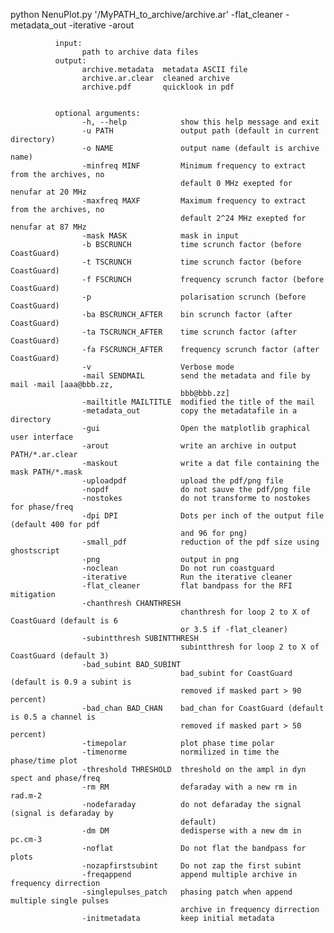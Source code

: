 
python NenuPlot.py '/MyPATH_to_archive/archive.ar' -flat_cleaner -metadata_out -iterative -arout



              input:
                    path to archive data files
              output:
                    archive.metadata  metadata ASCII file
                    archive.ar.clear  cleaned archive
                    archive.pdf       quicklook in pdf


              optional arguments:
                    -h, --help            show this help message and exit
                    -u PATH               output path (default in current directory)
                    -o NAME               output name (default is archive name)
                    -minfreq MINF         Minimum frequency to extract from the archives, no
                                          default 0 MHz exepted for nenufar at 20 MHz
                    -maxfreq MAXF         Maximum frequency to extract from the archives, no
                                          default 2^24 MHz exepted for nenufar at 87 MHz
                    -mask MASK            mask in input
                    -b BSCRUNCH           time scrunch factor (before CoastGuard)
                    -t TSCRUNCH           time scrunch factor (before CoastGuard)
                    -f FSCRUNCH           frequency scrunch factor (before CoastGuard)
                    -p                    polarisation scrunch (before CoastGuard)
                    -ba BSCRUNCH_AFTER    bin scrunch factor (after CoastGuard)
                    -ta TSCRUNCH_AFTER    time scrunch factor (after CoastGuard)
                    -fa FSCRUNCH_AFTER    frequency scrunch factor (after CoastGuard)
                    -v                    Verbose mode
                    -mail SENDMAIL        send the metadata and file by mail -mail [aaa@bbb.zz,
                                          bbb@bbb.zz]
                    -mailtitle MAILTITLE  modified the title of the mail
                    -metadata_out         copy the metadatafile in a directory
                    -gui                  Open the matplotlib graphical user interface
                    -arout                write an archive in output PATH/*.ar.clear
                    -maskout              write a dat file containing the mask PATH/*.mask
                    -uploadpdf            upload the pdf/png file
                    -nopdf                do not sauve the pdf/png file
                    -nostokes             do not transforme to nostokes for phase/freq
                    -dpi DPI              Dots per inch of the output file (default 400 for pdf
                                          and 96 for png)
                    -small_pdf            reduction of the pdf size using ghostscript
                    -png                  output in png
                    -noclean              Do not run coastguard
                    -iterative            Run the iterative cleaner
                    -flat_cleaner         flat bandpass for the RFI mitigation
                    -chanthresh CHANTHRESH
                                          chanthresh for loop 2 to X of CoastGuard (default is 6
                                          or 3.5 if -flat_cleaner)
                    -subintthresh SUBINTTHRESH
                                          subintthresh for loop 2 to X of CoastGuard (default 3)
                    -bad_subint BAD_SUBINT
                                          bad_subint for CoastGuard (default is 0.9 a subint is
                                          removed if masked part > 90 percent)
                    -bad_chan BAD_CHAN    bad_chan for CoastGuard (default is 0.5 a channel is
                                          removed if masked part > 50 percent)
                    -timepolar            plot phase time polar
                    -timenorme            normilized in time the phase/time plot
                    -threshold THRESHOLD  threshold on the ampl in dyn spect and phase/freq
                    -rm RM                defaraday with a new rm in rad.m-2
                    -nodefaraday          do not defaraday the signal (signal is defaraday by
                                          default)
                    -dm DM                dedisperse with a new dm in pc.cm-3
                    -noflat               Do not flat the bandpass for plots
                    -nozapfirstsubint     Do not zap the first subint
                    -freqappend           append multiple archive in frequency dirrection
                    -singlepulses_patch   phasing patch when append multiple single pulses
                                          archive in frequency dirrection
                    -initmetadata         keep initial metadata


